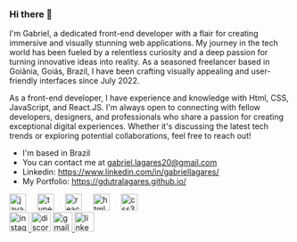### Hi there 👋
I'm Gabriel, a dedicated front-end developer with a flair for creating immersive and visually stunning web applications. My journey in the tech world has been fueled by a relentless curiosity and a deep passion for turning innovative ideas into reality. As a seasoned freelancer based in Goiânia, Goiás, Brazil, I have been crafting visually appealing and user-friendly interfaces since July 2022.

As a front-end developer, I have experience and knowledge with Html, CSS, JavaScript, and React.JS. I'm always open to connecting with fellow developers, designers, and professionals who share a passion for creating exceptional digital experiences. Whether it's discussing the latest tech trends or exploring potential collaborations, feel free to reach out!

* I'm based in Brazil
* You can contact me at gabriel.lagares20@gmail.com
* Linkedin: https://www.linkedin.com/in/gabriellagares/
* My Portfolio: https://gdutralagares.github.io/


<div align="left">
  <img src="https://cdn.jsdelivr.net/gh/devicons/devicon/icons/javascript/javascript-original.svg" height="30" alt="javascript logo"  />
  <img width="12" />
  <img src="https://cdn.jsdelivr.net/gh/devicons/devicon/icons/typescript/typescript-original.svg" height="30" alt="typescript logo"  />
  <img width="12" />
  <img src="https://cdn.jsdelivr.net/gh/devicons/devicon/icons/react/react-original.svg" height="30" alt="react logo"  />
  <img width="12" />
  <img src="https://cdn.jsdelivr.net/gh/devicons/devicon/icons/html5/html5-original.svg" height="30" alt="html5 logo"  />
  <img width="12" />
  <img src="https://cdn.jsdelivr.net/gh/devicons/devicon/icons/css3/css3-original.svg" height="30" alt="css3 logo"  />
</div>


<div align="left">
  <a href="www.instagram.com/gabriel.lagares/" target="_blank">
    <img src="https://img.shields.io/static/v1?message=Instagram&logo=instagram&label=&color=E4405F&logoColor=white&labelColor=&style=for-the-badge" height="35" alt="instagram logo"  />
  </a>
  <img src="https://img.shields.io/static/v1?message=Discord&logo=discord&label=&color=7289DA&logoColor=white&labelColor=&style=for-the-badge" height="35" alt="discord logo"  />
  <a href="gabriel.lagares20@gmail.com" target="_blank">
    <img src="https://img.shields.io/static/v1?message=Gmail&logo=gmail&label=&color=D14836&logoColor=white&labelColor=&style=for-the-badge" height="35" alt="gmail logo"  />
  </a>
  <a href="https://www.linkedin.com/in/gabriellagares/" target="_blank">
    <img src="https://img.shields.io/static/v1?message=LinkedIn&logo=linkedin&label=&color=0077B5&logoColor=white&labelColor=&style=for-the-badge" height="35" alt="linkedin logo"  />
  </a>
</div>

<!--
<div align="center">
  <img src="https://github-readme-stats.vercel.app/api/top-langs?username=gdutralagares&locale=en&hide_title=false&layout=compact&card_width=320&langs_count=5&theme=dracula&hide_border=false" height="150" alt="languages graph"  />
</div>
-->

